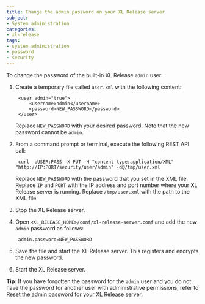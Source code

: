 ```yaml
---
title: Change the admin password on your XL Release server
subject:
- System administration
categories:
- xl-release
tags:
- system administration
- password
- security
---
```


To change the password of the built-in XL Release `admin` user:

1. Create a temporary file called `user.xml` with the following content:

        <user admin="true">
            <username>admin</username>
            <password>NEW_PASSWORD</password>
        </user>

     Replace `NEW_PASSWORD` with your desired password. Note that the new password cannot be `admin`.

1. From a command prompt or terminal, execute the following REST API call:

        curl -uUSER:PASS -X PUT -H "content-type:application/XML" "http://IP:PORT/security/user/admin" -d@/tmp/user.xml

    Replace `NEW_PASSWORD` with the password that you set in the XML file. Replace `IP` and `PORT` with the IP address and port number where your XL Release server is running. Replace `/tmp/user.xml` with the path to the XML file.

1. Stop the XL Release server.
1. Open `<XL_RELEASE_HOME>/conf/xl-release-server.conf` and add the new `admin` password as follows:

        admin.password=NEW_PASSWORD

1. Save the file and start the XL Release server. This registers and encrypts the new password.
1. Start the XL Release server.

**Tip:** If you have forgotten the password for the `admin` user and you do not have the password for another user with administrative permissions, refer to [Reset the admin password for your XL Release server](/xl-release/how-to/reset-admin-password-xl-release-server.html).
